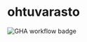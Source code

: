 # ohtuvarasto

![GHA workflow badge](https://github.com/mkekola/ohtuvarasto/workflows/CI/badge.svg)
